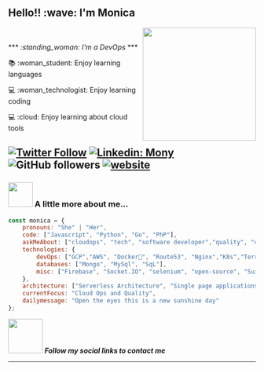 <h2> Hello!! :wave: I'm Monica </h2>

<img align='right' src="https://media.giphy.com/media/wwg1suUiTbCY8H8vIA/giphy-downsized-large.gif" width="230">
<br>
<p>***<em> :standing_woman: I'm a DevOps  </em>***</p>
<p>📚 :woman_student: Enjoy learning languages  </p>
<p>💻 :woman_technologist: Enjoy learning coding  </p>
<p>💻 :cloud: Enjoy learning about cloud tools  </p>


[![Twitter Follow](https://img.shields.io/twitter/follow/wondermony?label=Follow)](https://twitter.com/intent/follow?screen_name=wondermony)
[![Linkedin: Mony](https://img.shields.io/badge/Follow-blue?style=?style=plastic&logo=linkedin&logoColor=white&link=https://www.linkedin.com/in/monica-limachi-lopez)](https://www.linkedin.com/in/monica-limachi-lopez/)
![GitHub followers](https://img.shields.io/github/followers/monicalimachi?label=Follow&style=social)
[![website](https://img.shields.io/badge/Website-46a2f1.svg?&style=flat-square&logo=Google-Chrome&logoColor=white&link=https://monicalimachi.cloud/)](https://monicalimachi.cloud/)
---
    
### <img src="https://media.giphy.com/media/X9wZY0FtBmwHCp8QBm/giphy.gif" width="50"> A little more about me...  

```javascript
const monica = {
    pronouns: "She" | "Her",
    code: ["Javascript", "Python", "Go", "PhP"],
    askMeAbout: ["cloudops", "tech", "software developer","quality", "devops"],
    technologies: {
        devOps: ["GCP","AWS", "Docker🐳", "Route53", "Nginx","K8s","Terraform"],
        databases: ["Mongo", "MySql", "SqL"],
        misc: ["Firebase", "Socket.IO", "selenium", "open-source", "SuiteApp","Automation"]
    },
    architecture: ["Serverless Architecture", "Single page applications"],
    currentFocus: "Cloud Ops and Quality",
    dailymessage: "Open the eyes this is a new sunshine day"
};
```

<img src="https://media.giphy.com/media/ExMGjbktr4phe/giphy.gif" width="70"> <em><b>Follow my social links to contact me</b> </em>

---
